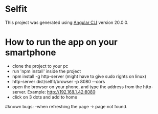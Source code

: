 # Selfit

This project was generated using [Angular CLI](https://github.com/angular/angular-cli) version 20.0.0.

# How to run the app on your smartphone
- clone the project to your pc
- run 'npm install' inside the project
- npm install -g http-server (might have to give sudo rights on linux)
- http-server dist/selfit/browser -p 8080 --cors
- open the browser on your phone, and type the address from the http-server. Example: http://192.168.1.42:8080
- click on 3 dots and add to home

#known bugs:
-when refreshing the page -> page not found.
